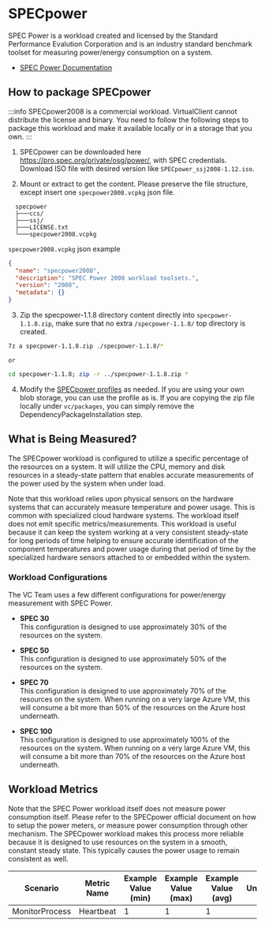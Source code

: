 # SPECpower
SPEC Power is a workload created and licensed by the Standard Performance Evalution Corporation and is an industry standard benchmark
toolset for measuring power/energy consumption on a system.

* [SPEC Power Documentation](https://www.spec.org/power_ssj2008/#:~:text=The%20SPEC%20Power%20benchmark%20is%20the%20first%20industry-standard,a%20toolset%20for%20use%20in%20improving%20server%20efficiency.)

## How to package SPECpower
:::info
SPECpower2008 is a commercial workload. VirtualClient cannot distribute the license and binary. You need to follow the following steps to package this workload and make it available locally or in a storage that you own.
:::

1. SPECpower can be downloaded here https://pro.spec.org/private/osg/power/, with SPEC credentials. Download ISO file with desired version like `SPECpower_ssj2008-1.12.iso`.


2. Mount or extract to get the content. Please preserve the file structure, except insert one `specpower2008.vcpkg` json file.
  ```treeview {5}
    specpower
    ├───ccs/
    ├───ssj/
    ├───LICENSE.txt
    └───specpower2008.vcpkg
  ```

  `specpower2008.vcpkg` json example
  ```json
  {
    "name": "specpower2008",
    "description": "SPEC Power 2008 workload toolsets.",
    "version": "2008",
    "metadata": {}
  }
  ```


3. Zip the specpower-1.1.8 directory content directly into `specpower-1.1.8.zip`, make sure that no extra `/specpower-1.1.8/` top directory is created.
  ```bash
  7z a specpower-1.1.8.zip ./specpower-1.1.8/*
  ```
    or 
  ```bash
  cd specpower-1.1.8; zip -r ../specpower-1.1.8.zip *
  ```

4. Modify the [SPECpower profiles](https://github.com/microsoft/VirtualClient/blob/main/src/VirtualClient/VirtualClient.Main/profiles/POWER-SPEC50.json) as needed. If you are using your own blob storage, you can use the profile as is. If you are copying the zip file locally under `vc/packages`, you can simply remove the DependencyPackageInstallation step.


## What is Being Measured?
The SPECpower workload is configured to utilize a specific percentage of the resources on a system. It will utilize the CPU, memory and
disk resources in a steady-state pattern that enables accurate measurements of the power used by the system when under load.

Note that this workload relies upon physical sensors on the hardware systems that can accurately measure temperature and power
usage. This is common with specialized cloud hardware systems. The workload itself does not emit specific metrics/measurements. This workload is 
useful because it can keep the system working at a very consistent steady-state for long periods of time helping to ensure accurate identification 
of the component temperatures and power usage during that period of time by the specialized hardware sensors attached to or embedded within the system.

### Workload Configurations
The VC Team uses a few different configurations for power/energy measurement with SPEC Power.

* **SPEC 30**  
  This configuration is designed to use approximately 30% of the resources on the system.

* **SPEC 50**  
  This configuration is designed to use approximately 50% of the resources on the system.

* **SPEC 70**  
  This configuration is designed to use approximately 70% of the resources on the system. When running on a very large Azure VM, this
  will consume a bit more than 50% of the resources on the Azure host underneath.

* **SPEC 100**  
  This configuration is designed to use approximately 100% of the resources on the system. When running on a very large Azure VM, this
  will consume a bit more than 70% of the resources on the Azure host underneath.

## Workload Metrics
Note that the SPEC Power workload itself does not measure power consumption itself. Please refer to the SPECpower official document on how to 
setup the power meters, or measure power consumption through other mechanism. The SPECpower workload makes this process more reliable because it is designed
to use resources on the system in a smooth, constant steady state. This typically causes the power usage to remain consistent as well.

| Scenario | Metric Name | Example Value (min) | Example Value (max) | Example Value (avg) | Unit |
|-----------|-------------|---------------------|---------------------|---------------------|------|
| MonitorProcess | Heartbeat | 1 | 1 | 1 |  |
